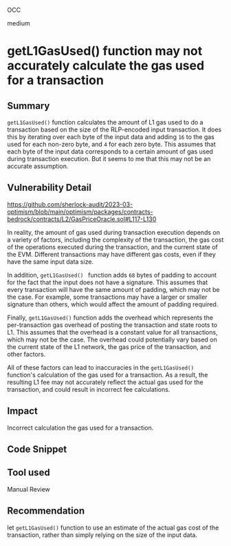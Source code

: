 OCC

medium

# getL1GasUsed() function may not accurately calculate the gas used for a transaction

## Summary
`getL1GasUsed()` function calculates the amount of L1 gas used to do a transaction based on the size of the RLP-encoded input transaction. It does this by iterating over each byte of the input data and adding `16` to the gas used for each non-zero byte, and `4` for each zero byte. This assumes that each byte of the input data corresponds to a certain amount of gas used during transaction execution. 
But it seems to me that this may not be an accurate assumption.

## Vulnerability Detail
https://github.com/sherlock-audit/2023-03-optimism/blob/main/optimism/packages/contracts-bedrock/contracts/L2/GasPriceOracle.sol#L117-L130

In reality, the amount of gas used during transaction execution depends on a variety of factors, including the complexity of the transaction, the gas cost of the operations executed during the transaction, and the current state of the EVM. Different transactions may have different gas costs, even if they have the same input data size.

In addition, `getL1GasUsed() ` function adds `68` bytes of padding to account for the fact that the input does not have a signature. This assumes that every transaction will have the same amount of padding, which may not be the case. For example, some transactions may have a larger or smaller signature than others, which would affect the amount of padding required.

Finally, `getL1GasUsed()` function adds the overhead which represents the per-transaction gas overhead of posting the transaction and state roots to L1. This assumes that the overhead is a constant value for all transactions, which may not be the case. The overhead could potentially vary based on the current state of the L1 network, the gas price of the transaction, and other factors.

All of these factors can lead to inaccuracies in the `getL1GasUsed()` function's calculation of the gas used for a transaction. As a result, the resulting L1 fee may not accurately reflect the actual gas used for the transaction, and could result in incorrect fee calculations.

## Impact
Incorrect calculation the gas used for a transaction.

## Code Snippet

## Tool used

Manual Review

## Recommendation
let `getL1GasUsed()` function to use an estimate of the actual gas cost of the transaction, rather than simply relying on the size of the input data.

